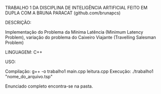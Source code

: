 TRABALHO 1 DA DISCIPLINA DE INTELIGÊNCIA ARTIFICIAL
FEITO EM DUPLA COM A BRUNA PARACAT (github.com/brunapcs)

DESCRIÇÃO: 

Implementação do Problema da Mínima Latência (Minimum Latency Problem), variação do problema do Caixeiro Viajante (Travelling Salesman Problem)

LINGUAGEM: C++

USO:

Compilação: g++ -o trabalho1 main.cpp leitura.cpp
Execução: ./trabalho1 "nome_do_arquivo.tsp"

Enunciado completo encontra-se na pasta.
